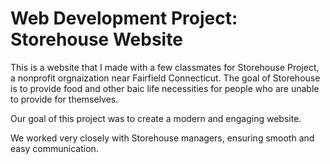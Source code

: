 # Web Development Project: Storehouse Website

This is a website that I made with a few classmates for Storehouse Project, a nonprofit orgnaization near Fairfield Connecticut. The goal of Storehouse is to provide food and other baic life necessities for people who are unable to provide for themselves.

Our goal of this project was to create a modern and engaging website.

We worked very closely with Storehouse managers, ensuring smooth and easy communication. 

